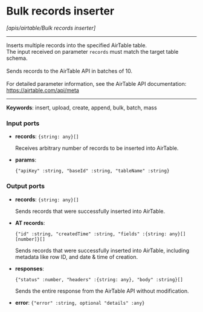 # Bulk records inserter

_[apis/airtable/Bulk records inserter]_

---

Inserts multiple records into the specified AirTable table.<br>
The input received on parameter `records` must match the target table schema.<br>
<br>
Sends records to the AirTable API in batches of 10.<br>
<br>
For detailed parameter information, see the AirTable API documentation:<br>
https://airtable.com/api/meta<br>

---

__Keywords__: insert, upload, create, append, bulk, batch, mass

### Input ports

* __records__: ` {string: any}[] `


    Receives arbitrary number of records to be inserted into AirTable.<br>


* __params__: 
    ```
    {"apiKey" :string, "baseId" :string, "tableName" :string}
    ```

### Output ports

* __records__: ` {string: any}[] `


    Sends records that were successfully inserted into AirTable.<br>


* __AT records__: 
    ```
    {"id" :string, "createdTime" :string, "fields" :{string: any}[][number]}[]
    ```


    Sends records that were successfully inserted into AirTable, including metadata like row ID, and date & time of creation.<br>


* __responses__: 
    ```
    {"status" :number, "headers" :{string: any}, "body" :string}[]
    ```


    Sends the entire response from the AirTable API without modification.<br>


* __error__: ` {"error" :string, optional "details" :any} `

